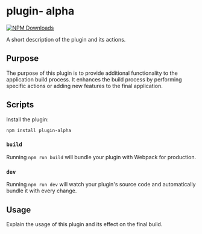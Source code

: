 # plugin- alpha 

[![NPM Downloads](https://img.shields.io/npm/dt/plugin-{your-plugin-name})](https://www.npmjs.com/package/plugin-{your-plugin-name})

A short description of the plugin and its actions.

## Purpose

The purpose of this plugin is to provide additional functionality to the application build process. It enhances the build process by performing specific actions or adding new features to the final application.

## Scripts

Install the plugin:

```
npm install plugin-alpha
```

### `build`

Running `npm run build` will bundle your plugin with Webpack for production.

### `dev`

Running `npm run dev` will watch your plugin's source code and automatically bundle it with every change.

## Usage

Explain the usage of this plugin and its effect on the final build.
